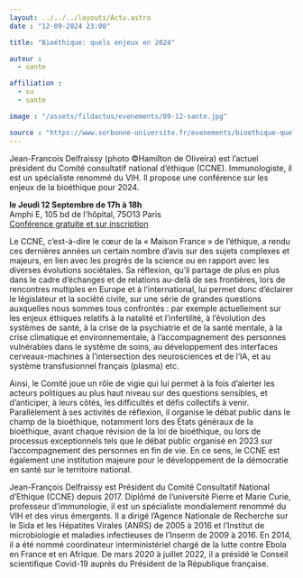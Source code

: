 ```yaml
---
layout: ../../../layouts/Actu.astro
date : "12-09-2024 23:00"

title: "Bioéthique: quels enjeux en 2024"

auteur :
  - sante

affiliation :
  - su
  - sante

image : "/assets/fildactus/evenements/09-12-sante.jpg"

source : "https://www.sorbonne-universite.fr/evenements/bioethique-quels-enjeux-en-2024"
---
```


Jean-Francois Delfraissy (photo ©Hamilton de Oliveira) est l’actuel président du Comité consultatif national d’éthique (CCNE). Immunologiste, il est un spécialiste renommé du VIH. Il propose une conférence sur les enjeux de la bioéthique pour 2024.

__le Jeudi 12 Septembre de 17h à 18h__  
Amphi E, 105 bd de l'hôpital, 75O13 Paris  
[Conférence gratuite et sur inscription](https://my.weezevent.com/bioethique-quels-enjeux-en-2024)

Le CCNE, c’est-à-dire le cœur de la « Maison France » de l’éthique, a rendu ces dernières années un certain nombre d’avis sur des sujets complexes et majeurs, en lien avec les progrès de la science ou en rapport avec les diverses évolutions sociétales. Sa réflexion, qu’il partage de plus en plus dans le cadre d’échanges et de relations au-delà de ses frontières, lors de rencontres multiples en Europe et à l’international, lui permet donc d’éclairer le législateur et la société civile, sur une série de grandes questions auxquelles nous sommes tous confrontés : par exemple actuellement sur les enjeux éthiques relatifs à la natalité et l’infertilité, à l’évolution des systèmes de santé, à la crise de la psychiatrie et de la santé mentale, à la crise climatique et environnementale, à l’accompagnement des personnes vulnérables dans le système de soins, au développement des interfaces cerveaux-machines à l’intersection des neurosciences et de l’IA, et au système transfusionnel français (plasma) etc.

Ainsi, le Comité joue un rôle de vigie qui lui permet à la fois d’alerter les acteurs politiques au plus haut niveau sur des questions sensibles, et d’anticiper, à leurs côtés, les difficultés et défis collectifs à venir. Parallèlement à ses activités de réflexion, il organise le débat public dans le champ de la bioéthique, notamment lors des États généraux de la bioéthique, avant chaque révision de la loi de bioéthique, ou lors de processus exceptionnels tels que le débat public organisé en 2023 sur l’accompagnement des personnes en fin de vie. En ce sens, le CCNE est également une institution majeure pour le développement de la démocratie en santé sur le territoire national.

Jean-François Delfraissy est Président du Comité Consultatif National d’Ethique (CCNE) depuis 2017. Diplômé de l’université Pierre et Marie Curie, professeur d’immunologie, il est un spécialiste mondialement renommé du VIH et des virus émergents. Il a dirigé l’Agence Nationale de Recherche sur le Sida et les Hépatites Virales (ANRS) de 2005 à 2016 et l’Institut de microbiologie et maladies infectieuses de l’Inserm de 2009 à 2016. En 2014, il a été nommé coordinateur interministériel chargé de la lutte contre Ebola en France et en Afrique. De mars 2020 à juillet 2022, il a présidé le Conseil scientifique Covid-19 auprès du Président de la République française.